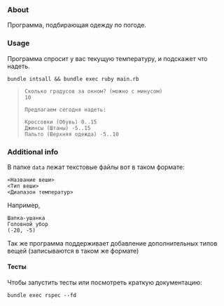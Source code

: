 ### About
Программа, подбирающая одежду по погоде.

### Usage
Программа спросит у вас текущую температуру, и подскажет что надеть.
```
bundle intsall && bundle exec ruby main.rb
```

> ```
> Сколько градусов за окном? (можно с минусом)
> 10
>
> Предлагаем сегодня надеть:
>
> Кроссовки (Обувь) 0..15
> Джинсы (Штаны) -5..15
> Пальто (Верхняя одежда) -5..10
> ```
### Additional info

В папке `data` лежат текстовые файлы вот в таком формате:
```
<Название веши>
<Тип веши>
<Диапазон температур>
```
Например,
```
Шапка-ушанка
Головной убор
(-20, -5)
```
Так же программа поддерживает добавление дополнительных типов вещей (записываются в таком же формате)

#### Тесты
Чтобы запустить тесты или посмотреть краткую документацию:
```
bundle exec rspec --fd
```
